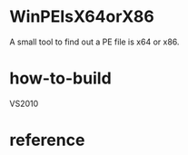 WinPEIsX64orX86
===============
A small tool to find out a PE file is x64 or x86.


how-to-build
============
VS2010


reference
=========

